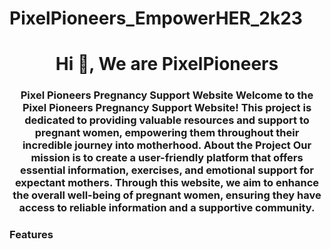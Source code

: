 # PixelPioneers_EmpowerHER_2k23
<h1 align="center">Hi 👋, We are PixelPioneers</h1>
<h3 align="center">Pixel Pioneers Pregnancy Support Website Welcome to the Pixel Pioneers Pregnancy Support Website! This project is dedicated to providing valuable resources and support to pregnant women, empowering them throughout their incredible journey into motherhood. About the Project Our mission is to create a user-friendly platform that offers essential information, exercises, and emotional support for expectant mothers. Through this website, we aim to enhance the overall well-being of pregnant women, ensuring they have access to reliable information and a supportive community. </h3>

<h3 align="left">Features</h3>

<p align="left">
</p>
